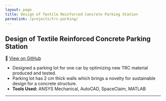 ```yaml
---
layout: page
title: Design of Textile Reinforced Concrete Parking Station
permalink: /projects/trc-parking/
---
```


## Design of Textile Reinforced Concrete Parking Station

🔗 [View on GitHub](https://github.com)

- Designed a parking lot for one car by optimizing new TRC material produced and tested.
- Parking lot has 2 cm thick walls which brings a novelty for sustainable design for a concrete structure.
- **Tools Used:** ANSYS Mechanical, AutoCAD, SpaceClaim, MATLAB

---